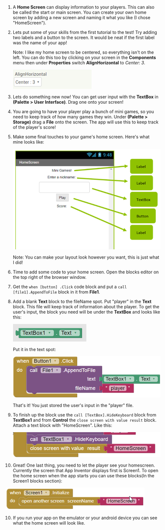 1. A **Home Screen** can display information to your players. This can also be called the start or main screen. You can create your own home screen by adding a new screen and naming it what you like \(I chose "HomeScreen"\).

2. Lets put some of your skills from the first tutorial to the test! Try adding two labels and a button to the screen. It would be neat if the first label was the name of your app!

   Note: I like my home screen to be centered, so everything isn't on the left. You can do this too by clicking on your screen in the **Components** menu then under **Properties** switch **AlignHorizontal** to _Center: 3_.

   ![](/assets/center.PNG)

3. Lets do something new now! You can get user input with the  **TextBox** in **\(Palette &gt; User Interface\)**. Drag one onto your screen!

4. You are going to have your player play a bunch of mini games, so you need to keep track of how many games they win. Under **\(Palette &gt; Storage\)** drag a **File** onto the screen. The app will use this to keep track of the player's score!

5. Make some final touches to your game's home screen. Here's what mine looks like:

   ![](/assets/homescreen.png)

   Note: You can make your layout look however you want, this is just what I did!

6. Time to add some code to your home screen. Open the blocks editor on the top right of the browser window.

7. Get the `when [button] .Click` code block and put a `call [file1].AppendToFile` block in it from **File1**.

8. Add a blank **Text** block to the fileName spot. Put "player" in the **Text** block. This file will keep track of information about the player. To get the user's input, the block you need will be under the **TextBox** and looks like this:

   ![](/assets/text.png)

   Put it in the text spot:

   ![](/assets/button1click.png)

      That's it! You just stored the user's input in the "player" file.

9. To finish up the block use the `call [TextBox].HideKeyboard` block from **TextBox1** and from **Control** the `close screen with value result` block. Attach a text block with "HomeScreen". Like this:

   ![](/assets/finishedhomescreen.png)

10. Great! One last thing, you need to let the player see your homescreen. Currently the screen that App Inventor displays first is Screen1. To open the home screen when the app starts you can use these blocks(In the Screen1 blocks section):

   ![](/assets/screen1initialize.png)

10. If you run your app on the emulator or your android device you can see what the home screen will look like.

